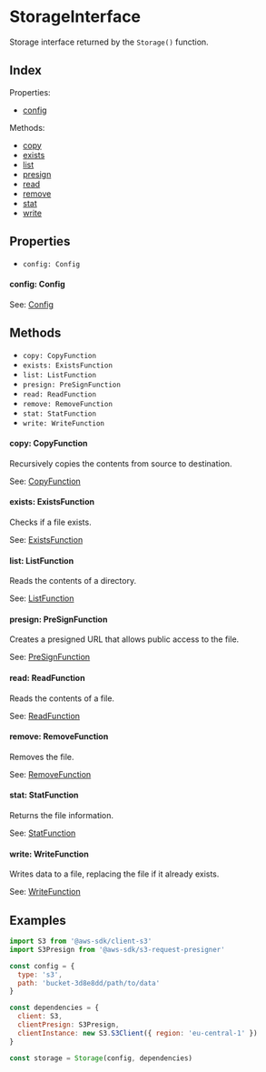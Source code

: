 
# StorageInterface


Storage interface returned by the `Storage()` function.

## Index



Properties:

- [config](#config-config)


Methods:

- [copy](#copy)
- [exists](#exists)
- [list](#list)
- [presign](#presign)
- [read](#read)
- [remove](#remove)
- [stat](#stat)
- [write](#write)


## Properties

- `config: Config`


#### config: Config



See: [Config](Config.md)




## Methods

- `copy: CopyFunction`
- `exists: ExistsFunction`
- `list: ListFunction`
- `presign: PreSignFunction`
- `read: ReadFunction`
- `remove: RemoveFunction`
- `stat: StatFunction`
- `write: WriteFunction`


#### copy: CopyFunction

Recursively copies the contents from source to destination.

See: [CopyFunction](CopyFunction.md)




#### exists: ExistsFunction

Checks if a file exists.

See: [ExistsFunction](ExistsFunction.md)




#### list: ListFunction

Reads the contents of a directory.

See: [ListFunction](ListFunction.md)




#### presign: PreSignFunction

Creates a presigned URL that allows public access to the file.

See: [PreSignFunction](PreSignFunction.md)




#### read: ReadFunction

Reads the contents of a file.

See: [ReadFunction](ReadFunction.md)




#### remove: RemoveFunction

Removes the file.

See: [RemoveFunction](RemoveFunction.md)




#### stat: StatFunction

Returns the file information.

See: [StatFunction](StatFunction.md)




#### write: WriteFunction

Writes data to a file, replacing the file if it already exists.

See: [WriteFunction](WriteFunction.md)



## Examples

```js
import S3 from '@aws-sdk/client-s3'
import S3Presign from '@aws-sdk/s3-request-presigner'

const config = {
  type: 's3',
  path: 'bucket-3d8e8dd/path/to/data'
}

const dependencies = {
  client: S3,
  clientPresign: S3Presign,
  clientInstance: new S3.S3Client({ region: 'eu-central-1' })
}

const storage = Storage(config, dependencies)
```